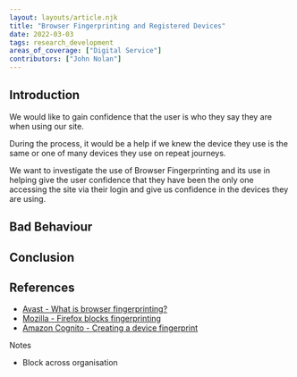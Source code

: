 ```yaml
---
layout: layouts/article.njk
title: "Browser Fingerprinting and Registered Devices"
date: 2022-03-03
tags: research_development
areas_of_coverage: ["Digital Service"]
contributors: ["John Nolan"]
---
```


## Introduction

We would like to gain confidence that the user is who they say they are when using our site.

During the process, it would be a help if we knew the device they use is the same or one of many devices they use on repeat journeys.

We want to investigate the use of Browser Fingerprinting and its use in helping give the user confidence that they have been the only one accessing the site via their login and give us confidence in the devices they are using.

## Bad Behaviour

## Conclusion

## References

- [Avast - What is browser fingerprinting?](https://www.avast.com/c-what-is-browser-fingerprinting)
- [Mozilla - Firefox blocks fingerprinting](https://www.mozilla.org/en-GB/firefox/features/block-fingerprinting/)
- [Amazon Cognito - Creating a device fingerprint](https://docs.aws.amazon.com/cognito/latest/developerguide/cognito-user-pool-settings-adaptive-authentication.html)



Notes
- Block across organisation

